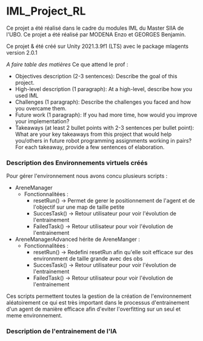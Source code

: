 # IML_Project_RL

Ce projet a été réalisé dans le cadre du modules IML du Master SIIA de l'UBO. Ce projet a été réalisé par MODENA Enzo et GEORGES Benjamin.

Ce projet & été créé sur Unity 2021.3.9f1 (LTS) avec le package mlagents version 2.0.1

*A faire table des matières*
Ce que attend le prof :

- Objectives description (2-3 sentences): Describe the goal of this project.
- High-level description (1 paragraph): At a high-level, describe how you used IML
- Challenges (1 paragraph): Describe the challenges you faced and how you overcame them.
- Future work (1 paragraph): If you had more time, how would you improve your implementation?
- Takeaways (at least 2 bullet points with 2-3 sentences per bullet point): What are your key takeaways from this project that would help you/others in future robot programming assignments working in pairs? For each takeaway, provide a few sentences of elaboration.

### Description des Environnements virtuels créés
Pour gérer l'environnement nous avons concu plusieurs scripts : 
- AreneManager
  - Fonctionnalitées :
    - resetRun() -> Permet de gerer le positionnement de l'agent et de l'objectif sur une map de taille petite
    - SuccesTask() -> Retour utilisateur pour voir l'évolution de l'entrainement
    - FailedTask() -> Retour utilisateur pour voir l'évolution de l'entrainement
- AreneManagerAdvanced hérite de AreneManger :
  - Fonctionnalitées :
    - resetRun() -> Redefini resetRun afin qu'elle soit efficace sur des environnment de taille grande avec des obs
    - SuccesTask() -> Retour utilisateur pour voir l'évolution de l'entrainement
    - FailedTask() -> Retour utilisateur pour voir l'évolution de l'entrainement

Ces scripts permettent toutes la gestion de la création de l'environnement aléatoirement ce qui est très important dans le processus d'entrainement d'un agent de manière efficace afin d'eviter l'overfitting sur un seul et meme environnement.

### Description de l'entrainement de l'IA
